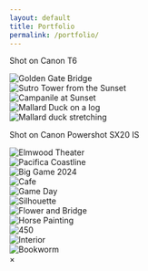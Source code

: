 ```yaml
---
layout: default
title: Portfolio
permalink: /portfolio/
---
```

<p>Shot on Canon T6</p>
<div class="image-container">
  <img src="/assets/images/IMG_1175.jpg" alt="Golden Gate Bridge" onclick="openModal(this)">
</div>

<div class="image-container">
  <img src="/assets/images/IMG_1044.jpg" alt="Sutro Tower from the Sunset" onclick="openModal(this)">
</div>

<div class="image-container">
  <img src="/assets/images/3.jpg" alt="Campanile at Sunset" onclick="openModal(this)">
</div>

<div class="image-container">
  <img src="/assets/images/IMG_1120.jpg" alt="Mallard Duck on a log" onclick="openModal(this)">
</div>

<div class="image-container">
  <img src="/assets/images/IMG_1060.jpg" alt="Mallard duck stretching" onclick="openModal(this)">
</div>

<p>Shot on Canon Powershot SX20 IS</p>

<div class="image-container">
  <img src="/assets/images/2-01.jpg" alt="Elmwood Theater" onclick="openModal(this)">
</div>

<div class="image-container">
  <img src="/assets/images/2-02.jpg" alt="Pacifica Coastline" onclick="openModal(this)">
</div>

<div class="image-container">
  <img src="/assets/images/2-03.jpg" alt="Big Game 2024" onclick="openModal(this)">
</div>

<div class="image-container">
  <img src="/assets/images/2-04.jpg" alt="Cafe" onclick="openModal(this)">
</div>

<div class="image-container">
  <img src="/assets/images/2-05.jpg" alt="Game Day" onclick="openModal(this)">
</div>

<div class="image-container">
  <img src="/assets/images/2-06.jpg" alt="Silhouette" onclick="openModal(this)">
</div>

<div class="image-container">
  <img src="/assets/images/2-07.jpg" alt="Flower and Bridge" onclick="openModal(this)">
</div>

<div class="image-container">
  <img src="/assets/images/2-08.jpg" alt="Horse Painting" onclick="openModal(this)">
</div>

<div class="image-container">
  <img src="/assets/images/2-09.jpg" alt="450" onclick="openModal(this)">
</div>

<div class="image-container">
  <img src="/assets/images/2-10.jpg" alt="Interior" onclick="openModal(this)">
</div>

<div class="image-container">
  <img src="/assets/images/2-11.jpg" alt="Bookworm" onclick="openModal(this)">
</div>

<div id="imageModal" class="modal" onclick="closeModal()">
  <span class="close">&times;</span>
  <img class="modal-content" id="modalImage">
</div>
